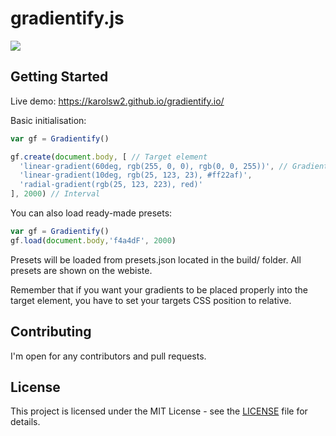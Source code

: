 # gradientify.js

![](https://image.ibb.co/fT8O3H/Screenshot_137.png)

## Getting Started

Live demo: https://karolsw2.github.io/gradientify.io/

Basic initialisation:

```javascript
var gf = Gradientify()

gf.create(document.body, [ // Target element
  'linear-gradient(60deg, rgb(255, 0, 0), rgb(0, 0, 255))', // Gradients CSS
  'linear-gradient(10deg, rgb(25, 123, 23), #ff22af)',
  'radial-gradient(rgb(25, 123, 223), red)'
], 2000) // Interval
```

You can also load ready-made presets:

```javascript
var gf = Gradientify()
gf.load(document.body,'f4a4dF', 2000)
```
Presets will be loaded from presets.json located in the build/ folder.
All presets are shown on the webiste. 

Remember that if you want your gradients to be placed properly into the target element, you have to set your targets CSS position to relative.


## Contributing

I'm open for any contributors and pull requests.

## License

This project is licensed under the MIT License - see the [LICENSE](LICENSE) file for details.


